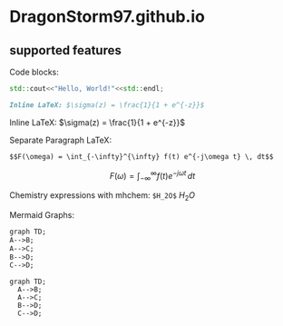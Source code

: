 # DragonStorm97.github.io

## supported features

Code blocks:

```cpp
std::cout<<"Hello, World!"<<std::endl;
```

```md
Inline LaTeX: $\sigma(z) = \frac{1}{1 + e^{-z}}$
```

Inline LaTeX: $\sigma(z) = \frac{1}{1 + e^{-z}}$

Separate Paragraph LaTeX:

```md
$$F(\omega) = \int_{-\infty}^{\infty} f(t) e^{-j\omega t} \, dt$$
```

$$F(\omega) = \int_{-\infty}^{\infty} f(t) e^{-j\omega t} \, dt$$

Chemistry expressions with mhchem: `$H_2O$` $H_2O$

Mermaid Graphs:

```md
graph TD;
A-->B;
A-->C;
B-->D;
C-->D;
```

```mermaid
graph TD;
  A-->B;
  A-->C;
  B-->D;
  C-->D;
```

